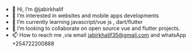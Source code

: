 - 👋 Hi, I’m @jabirkhalif
- 👀 I’m interested in websites and mobile apps developments 
- 🌱 I’m currently learning javascript/vue js , dart/flutter 
- 💞️ I’m looking to collaborate on open source vue and flutter projects.
- 📫 How to reach me ,via email jabirkhalif35@gmail.com and whatsApp +254722200888

<!---
jabirkhalif/jabirkhalif is a ✨ special ✨ repository because its `README.md` (this file) appears on your GitHub profile.
You can click the Preview link to take a look at your changes.
--->
